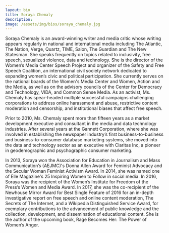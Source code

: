 ```yaml
---
layout: bio
title: Soraya Chemaly
description:
image: /assets/img/bios/soraya_chemaly.jpg
---
```

Soraya Chemaly is an award-winning writer and media critic whose writing appears regularly in national and international media including The Atlantic, The Nation, Verge, Quartz, TIME, Salon, The Guardian and The New Statesman. She speaks frequently on topics related to inclusivity, free speech, sexualized violence, data and technology. She is the director of the Women’s Media Center Speech Project and organizer of the Safety and Free Speech Coalition, an international civil society network dedicated to expanding women’s civic and political participation. She currently serves on the national boards of the Women's Media Center and Women, Action and the Media, as well as on the advisory councils of the Center for Democracy and Technology, VIDA, and Common Sense Media. As an activist, Ms. Chemaly has spear-headed multiple successful campaigns challenging corporations to address online harassment and abuse, restrictive content moderation and censorship, and institutional biases that affect free speech.

Prior to 2010, Ms. Chemaly spent more than fifteen years as a market development executive and consultant in the media and data technology industries. After several years at the Gannett Corporation, where she was involved in establishing the newspaper industry’s first business-to-business and business-to-consumer database marketing systems, she moved into the data and technology sector as an executive with Claritas Inc, a pioneer in geodemographic and psychographic consumer marketing.

In 2013, Soraya won the Association for Education in Journalism and Mass Communication’s (AEJMC)'s Donna Allen Award for Feminist Advocacy and the Secular Woman Feminist Activism Award. In 2014, she was named one of Elle Magazine's 25 Inspiring Women to Follow in social media. In 2016, Soraya was the recipient of the Women’s Institute for Freedom of the Press’s Women and Media Award. In 2017, she was the co-recipient of the Newhouse Mirror Award for Best Single Feature of 2016 for an in-depth investigative report on free speech and online content moderation, The Secrets of The Internet, and a Wikipedia Distinguished Service Award, for exemplary contributions to the advancement of public knowledge and the collection, development, and dissemination of educational content. She is the author of the upcoming book, Rage Becomes Her: The Power of Women’s Anger.

